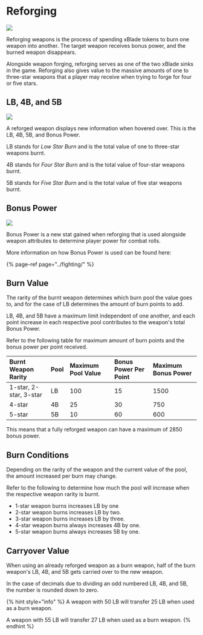 # Reforging

![](https://github.com/ElasticBTC-XBT/CryptoWar-Wiki/tree/534c0aa13bb170622866cfb21d20deb8b8953046/.gitbook/assets/reforge.png)

Reforging weapons is the process of spending xBlade tokens to burn one weapon into another. The target weapon receives bonus power, and the burned weapon disappears.

Alongside weapon forging, reforging serves as one of the two xBlade sinks in the game. Reforging also gives value to the massive amounts of one to three-star weapons that a player may receive when trying to forge for four or five stars.

## LB, 4B, and 5B

![](https://github.com/ElasticBTC-XBT/CryptoWar-Wiki/tree/534c0aa13bb170622866cfb21d20deb8b8953046/.gitbook/assets/reforge-lb-4b-5b.png)

A reforged weapon displays new information when hovered over. This is the LB, 4B, 5B, and Bonus Power.

LB stands for _Low Star Burn_ and is the total value of one to three-star weapons burnt.

4B stands for _Four Star Burn_ and is the total value of four-star weapons burnt.

5B stands for _Five Star Burn_ and is the total value of five star weapons burnt.

## Bonus Power

![](https://github.com/ElasticBTC-XBT/CryptoWar-Wiki/tree/534c0aa13bb170622866cfb21d20deb8b8953046/.gitbook/assets/reforge-bonus-power.png)

Bonus Power is a new stat gained when reforging that is used alongside weapon attributes to determine player power for combat rolls.

More information on how Bonus Power is used can be found here:

{% page-ref page="../fighting/" %}

## Burn Value

The rarity of the burnt weapon determines which burn pool the value goes to, and for the case of LB determines the amount of burn points to add.

LB, 4B, and 5B have a maximum limit independent of one another, and each point increase in each respective pool contributes to the weapon's total Bonus Power.

Refer to the following table for maximum amount of burn points and the bonus power per point received.

| Burnt Weapon Rarity | Pool | Maximum Pool Value | Bonus Power Per Point | Maximum Bonus Power |
| :--- | :--- | :--- | :--- | :--- |
| 1-star, 2-star, 3-star | LB | 100 | 15 | 1500 |
| 4-star | 4B | 25 | 30 | 750 |
| 5-star | 5B | 10 | 60 | 600 |

This means that a fully reforged weapon can have a maximum of 2850 bonus power.

## Burn Conditions

Depending on the rarity of the weapon and the current value of the pool, the amount increased per burn may change.

Refer to the following to determine how much the pool will increase when the respective weapon rarity is burnt.

* 1-star weapon burns increases LB by one
* 2-star weapon burns increases LB by two.
* 3-star weapon burns increases LB by three.
* 4-star weapon burns always increases 4B by one.
* 5-star weapon burns always increases 5B by one.

## Carryover Value

When using an already reforged weapon as a burn weapon, half of the burn weapon's LB, 4B, and 5B gets carried over to the new weapon.

In the case of decimals due to dividing an odd numbered LB, 4B, and 5B, the number is rounded down to zero.

{% hint style="info" %}
A weapon with 50 LB will transfer 25 LB when used as a burn weapon.

A weapon with 55 LB will transfer 27 LB when used as a burn weapon.
{% endhint %}

